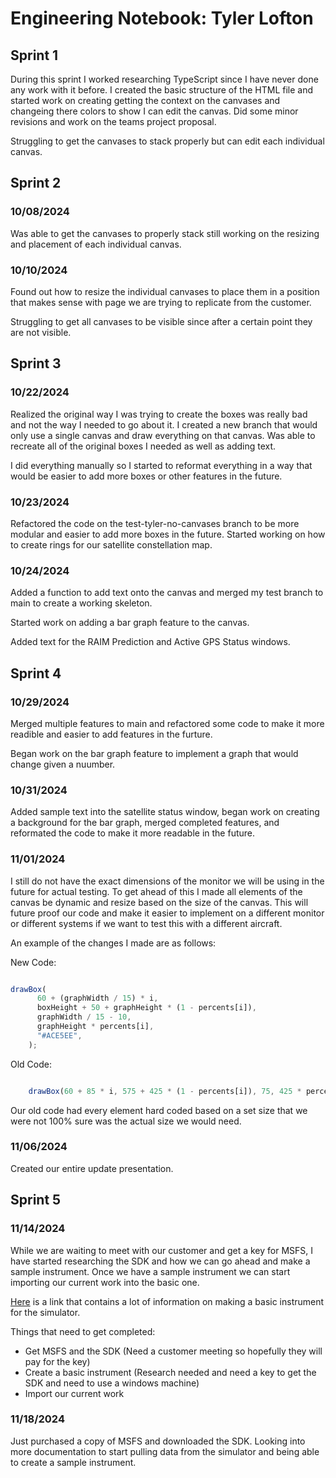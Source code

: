 # Engineering Notebook: Tyler Lofton

## Sprint 1

During this sprint I worked researching TypeScript since I have never done any work with it before. I created the basic structure of the HTML file and started work on creating getting the context on the canvases and changeing there colors to show I can edit the canvas. Did some minor revisions and work on the teams project proposal.

Struggling to get the canvases to stack properly but can edit each individual canvas.

## Sprint 2

### 10/08/2024

Was able to get the canvases to properly stack still working on the resizing and placement of each individual canvas.

### 10/10/2024

Found out how to resize the individual canvases to place them in a position that makes sense with page we are trying to replicate from the customer.

Struggling to get all canvases to be visible since after a certain point they are not visible.

## Sprint 3

### 10/22/2024

Realized the original way I was trying to create the boxes was really bad and not the way I needed to go about it. I created a new branch that would only use a single canvas and draw everything on that canvas. Was able to recreate all of the original boxes I needed as well as adding text.

I did everything manually so I started to reformat everything in a way that would be easier to add more boxes or other features in the future.

### 10/23/2024

Refactored the code on the test-tyler-no-canvases branch to be more modular and easier to add more boxes in the future. Started working on how to create rings for our satellite constellation map.

### 10/24/2024

Added a function to add text onto the canvas and merged my test branch to main to create a working skeleton.

Started work on adding a bar graph feature to the canvas.

Added text for the RAIM Prediction and Active GPS Status windows.

## Sprint 4

### 10/29/2024

Merged multiple features to main and refactored some code to make it more readible and easier to add features in the furture.

Began work on the bar graph feature to implement a graph that would change given a nuumber.

### 10/31/2024

Added sample text into the satellite status window, began work on creating a background for the bar graph, merged completed features, and reformated the code to make it more readable in the future.

### 11/01/2024

I still do not have the exact dimensions of the monitor we will be using in the future for actual testing. To get ahead of this I made all elements of the canvas be dynamic and resize based on the size of the canvas. This will future proof our code and make it easier to implement on a different monitor or different systems if we want to test this with a different aircraft.

An example of the changes I made are as follows:

New Code:
```typescript

drawBox(
      60 + (graphWidth / 15) * i,
      boxHeight + 50 + graphHeight * (1 - percents[i]),
      graphWidth / 15 - 10,
      graphHeight * percents[i],
      "#ACE5EE",
    );
```

Old Code:
```typescript

    drawBox(60 + 85 * i, 575 + 425 * (1 - percents[i]), 75, 425 * percents[i], "#ACE5EE");
```

Our old code had every element hard coded based on a set size that we were not 100% sure was the actual size we would need.

### 11/06/2024

Created our entire update presentation.

## Sprint 5

### 11/14/2024

While we are waiting to meet with our customer and get a key for MSFS, I have started researching the SDK and how we can go ahead and make a sample instrument. Once we have a sample instrument we can start importing our current work into the basic one.

[Here](https://docs.flightsimulator.com/html/mergedProjects/How_To_Make_An_Aircraft/Contents/Instruments/Creating_JS_Instrument.htm) is a link that contains a lot of information on making a basic instrument for the simulator.

Things that need to get completed:
- Get MSFS and the SDK (Need a customer meeting so hopefully they will pay for the key)
- Create a basic instrument (Research needed and need a key to get the SDK and need to use a windows machine)
- Import our current work

### 11/18/2024

Just purchased a copy of MSFS and downloaded the SDK. Looking into more documentation to start pulling data from the simulator and being able to create a sample instrument.
